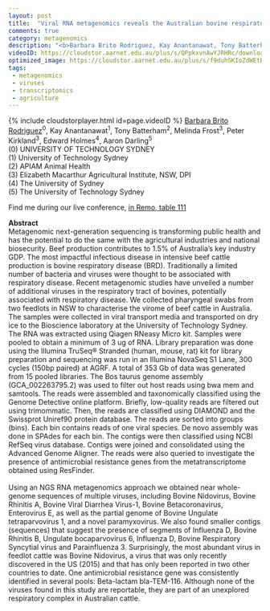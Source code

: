 ```yaml
---
layout: post
title:  "Viral RNA metagenomics reveals the Australian bovine respiratory virome"
comments: true
category: metagenomics
description: "<b>Barbara Brito Rodriguez, Kay Anantanawat, Tony Batterham, Melinda Frost, Peter Kirkland, Edward Holmes, Aaron Darling</b><br/>Metagenomic next-generation sequencing is transfor..."
videoID: https://cloudstor.aarnet.edu.au/plus/s/QPpkxvnAwYJRHRc/download
optimized_image: https://cloudstor.aarnet.edu.au/plus/s/f9duhSKIoZdWEtB/download
tags:
 - metagenomics
 - viruses
 - transcriptomics
 - agriculture
---
```

{% include cloudstorplayer.html id=page.videoID %}
<u>Barbara Brito Rodriguez</u><sup>0</sup>, Kay Anantanawat<sup>1</sup>, Tony Batterham<sup>2</sup>, Melinda Frost<sup>3</sup>, Peter Kirkland<sup>3</sup>, Edward Holmes<sup>4</sup>, Aaron Darling<sup>5</sup><br/>
\(0\) UNIVERSITY OF TECHNOLOGY SYDNEY<br/>
\(1\) University of Technology Sydney<br/>
\(2\) APIAM Animal Health<br/>
\(3\) Elizabeth Macarthur Agricultural Institute, NSW, DPI<br/>
\(4\) The University of Sydney<br/>
\(5\) The University of Technology Sydney

Find me during our live conference, [in Remo, table 111](https://remo.co)

<b>Abstract</b><br/>
Metagenomic next-generation sequencing is transforming public health and has the potential to do the same with the agricultural industries and national biosecurity. Beef production contributes to 1.5% of Australia’s key industry GDP. The most impactful infectious disease in intensive beef cattle production is bovine respiratory disease \(BRD\). Traditionally a limited number of bacteria and viruses were thought to be associated with respiratory disease. Recent metagenomic studies have unveiled a number of additional viruses in the respiratory tract of bovines, potentially associated with respiratory disease. We collected pharyngeal swabs from two feedlots in NSW to characterise the virome of beef cattle in Australia. The samples were collected in viral transport media and transported on dry ice to the Bioscience laboratory at the University of Technology Sydney. The RNA was extracted using Qiagen RNeasy Micro kit. Samples were pooled to obtain a minimum of 3 ug of RNA. Library preparation was done using the Illumina TruSeq® Stranded  \(human, mouse, rat\) kit for library preparation and sequencing was run in an Illumina NovaSeq S1 Lane, 300 cycles \(150bp paired\) at AGRF. A total of 353 Gb of data was generated from 15 pooled libraries. The Bos taurus genome assembly \(GCA\_002263795.2\) was used to filter out host reads using bwa mem and samtools. The reads were assembled and taxonomically classified using the Genome Detective online platform. Briefly, low-quality reads are filtered out using trimommatic. Then, the reads are classified using DIAMOND and the Swissprot Uniref90 protein database. The reads are sorted into groups \(bins\). Each bin contains reads of one viral species. De novo assembly was done in SPAdes for each bin. The contigs were then classified using NCBI RefSeq virus database. Contigs were joined and consolidated using the Advanced Genome Aligner.  The reads were also queried to investigate the presence of antimicrobial resistance genes from the metatranscriptome obtained using ResFinder. <br/><br/>Using an NGS RNA metagenomics approach we obtained near whole-genome sequences of multiple viruses, including Bovine Nidovirus, Bovine Rhinitis A, Bovine Viral Diarrhea Virus-1, Bovine Betacoronavirus, Enterovirus E, as well as the partial genome of Bovine Ungulate tetraparvovirus 1, and a novel paramyxovirus. We also found smaller contigs \(sequences\) that suggest the presence of segments of Influenza D, Bovine Rhinitis B, Ungulate bocaparvovirus 6, Influenza D, Bovine Respiratory Syncytial virus and Parainfluenza 3. Surprisingly, the most abundant virus in feedlot cattle was Bovine Nidovirus, a virus that was only recently discovered in the US \(2015\) and that has only been reported in two other countries to date. One antimicrobial resistance gene was consistently identified in several pools: Beta-lactam bla-TEM-116. Although none of the viruses found in this study are reportable, they are part of an unexplored respiratory complex in Australian cattle. <br/>
